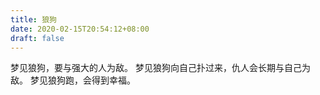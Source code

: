 ```yaml
---
title: 狼狗
date: 2020-02-15T20:54:12+08:00
draft: false
---
```


梦见狼狗，要与强大的人为敌。
梦见狼狗向自己扑过来，仇人会长期与自己为敌。
梦见狼狗跑，会得到幸福。
